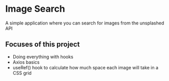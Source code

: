 # Image Search
A simple application where you can search for images from the unsplashed API

## Focuses of this project
* Doing everything with hooks
* Axios basics
* useRef() hook to calculate how much space each image will take in a CSS grid